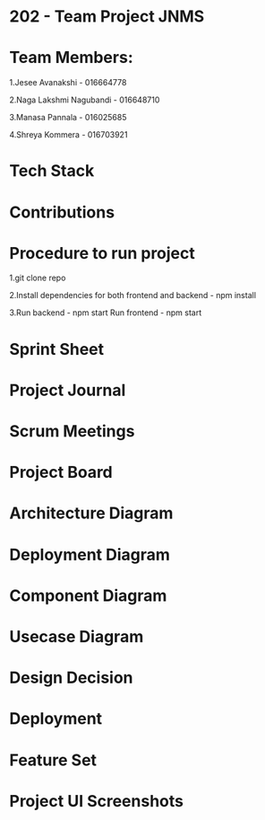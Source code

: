 # 202 - Team Project JNMS

# Team Members:

1.Jesee Avanakshi - 016664778

2.Naga Lakshmi Nagubandi - 016648710

3.Manasa Pannala - 016025685

4.Shreya Kommera - 016703921

# Tech Stack
# Contributions
# Procedure to run project
1.git clone repo

2.Install dependencies for both frontend and backend - npm install 

3.Run backend - npm start Run frontend - npm start

# Sprint Sheet
# Project Journal
# Scrum Meetings
# Project Board
# Architecture Diagram
# Deployment Diagram
# Component Diagram
# Usecase Diagram
# Design Decision
# Deployment
# Feature Set
# Project UI Screenshots
